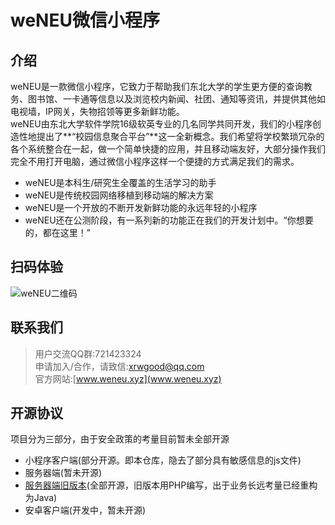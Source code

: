 # weNEU微信小程序
## 介绍
weNEU是一款微信小程序，它致力于帮助我们东北大学的学生更方便的查询教务、图书馆、一卡通等信息以及浏览校内新闻、社团、通知等资讯，并提供其他如电视墙，IP网关，失物招领等更多新鲜功能。  
weNEU由东北大学软件学院16级软英专业的几名同学共同开发，我们的小程序创造性地提出了**“校园信息聚合平台”**这一全新概念。我们希望将学校繁琐冗杂的各个系统整合在一起，做一个简单快捷的应用，并且移动端友好，大部分操作我们完全不用打开电脑，通过微信小程序这样一个便捷的方式满足我们的需求。  
- weNEU是本科生/研究生全覆盖的生活学习的助手
- weNEU是传统校园网络移植到移动端的解决方案
- weNEU是一个开放的不断开发新鲜功能的永远年轻的小程序
- weNEU还在公测阶段，有一系列新的功能正在我们的开发计划中。“你想要的，都在这里！”

## 扫码体验
![weNEU二维码](https://github.com/weNEU/weNEU/blob/master/weneuqr.jpg?raw=true)

## 联系我们
>用户交流QQ群:721423324  
>申请加入/合作，请致信:xrwgood@qq.com  
>官方网站:[www.weneu.xyz](www.weneu.xyz)

## 开源协议
项目分为三部分，由于安全政策的考量目前暂未全部开源
- 小程序客户端(部分开源。即本仓库，隐去了部分具有敏感信息的js文件)
- 服务器端(暂未开源)
- [服务器端旧版本](https://github.com/Raven98/NEUspider)(全部开源，旧版本用PHP编写，出于业务长远考量已经重构为Java)
- 安卓客户端(开发中，暂未开源)
